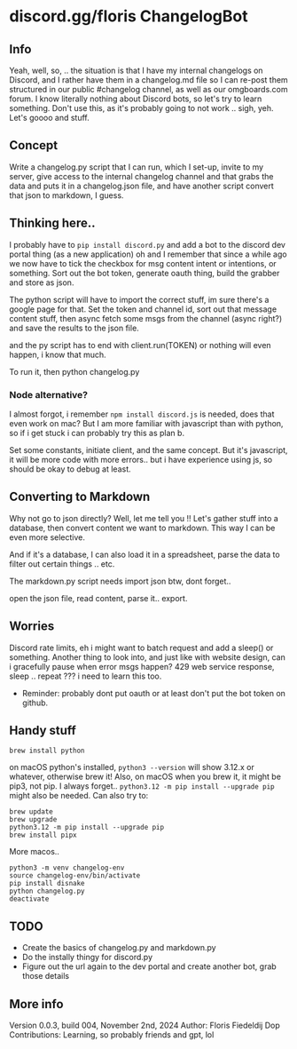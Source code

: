 # discord.gg/floris ChangelogBot

## Info

Yeah, well, so, .. the situation is that I have my internal changelogs on Discord, and I rather have them in a changelog.md file so I can re-post them structured in our public #changelog channel, as well as our omgboards.com forum. I know literally nothing about Discord bots, so let's try to learn something. Don't use this, as it's probably going to not work .. sigh, yeh. Let's goooo and stuff.

## Concept

Write a changelog.py script that I can run, which I set-up, invite to my server, give access to the internal changelog channel and that grabs the data and puts it in a changelog.json file, and have another script convert that json to markdown, I guess.

## Thinking here..

I probably have to `pip install discord.py` and add a bot to the discord dev portal thing (as a new application) oh and I remember that since a while ago we now have to tick the checkbox for msg content intent or intentions, or something. Sort out the bot token, generate oauth thing, build the grabber and store as json.

The python script will have to import the correct stuff, im sure there's a google page for that. Set the token and channel id, sort out that message content stuff, then async fetch some msgs from the channel (async right?) and save the results to the json file.

and the py script has to end with client.run(TOKEN) or nothing will even happen, i know that much.

To run it, then python changelog.py

### Node alternative?

I almost forgot, i remember `npm install discord.js` is needed, does that even work on mac? But I am more familiar with javascript than with python, so if i get stuck i can probably try this as plan b. 

Set some constants, initiate client, and the same concept. But it's javascript, it will be more code with more errors.. but i have experience using js, so should be okay to debug at least.

## Converting to Markdown

Why not go to json directly? Well, let me tell you !! Let's gather stuff into a database, then convert content we want to markdown. This way I can be even more selective. 

And if it's a database, I can also load it in a spreadsheet, parse the data to filter out certain things .. etc.

The markdown.py script needs import json btw, dont forget.. 

open the json file, read content, parse it.. export.

## Worries

Discord rate limits, eh i might want to batch request and add a sleep() or something. Another thing to look into, and just like with website design, can i gracefully pause when error msgs happen? 429 web service response, sleep .. repeat ??? i need to learn this too. 

- Reminder: probably dont put oauth or at least don't put the bot token on github. 

## Handy stuff
```
brew install python
```
on macOS python's installed, `python3 --version` will show 3.12.x or whatever, otherwise brew it!
Also, on macOS when you brew it, it might be pip3, not pip. I always forget.. `python3.12 -m pip install --upgrade pip` might also be needed. 
Can also try to:
```
brew update
brew upgrade
python3.12 -m pip install --upgrade pip
brew install pipx
```
More macos..
```
python3 -m venv changelog-env
source changelog-env/bin/activate
pip install disnake
python changelog.py
deactivate

```
## TODO

- Create the basics of changelog.py and markdown.py
- Do the instally thingy for discord.py
- Figure out the url again to the dev portal and create another bot, grab those details

## More info

Version 0.0.3, build 004, November 2nd, 2024
Author: Floris Fiedeldij Dop
Contributions: Learning, so probably friends and gpt, lol

